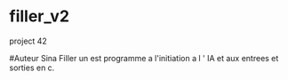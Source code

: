 # filler_v2
project 42

#Auteur Sina
Filler un est programme a l'initiation a l ' IA et aux entrees et sorties en c.
